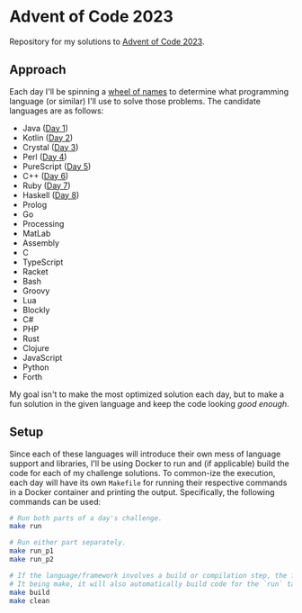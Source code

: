 # Advent of Code 2023

Repository for my solutions to [Advent of Code 2023](https://adventofcode.com/2023/).

## Approach

Each day I'll be spinning a [wheel of names](https://wheelofnames.com/) to determine what programming language (or similar) I'll use to solve those problems. The candidate languages are as follows:

- Java ([Day 1](./day01/README.md))
- Kotlin ([Day 2](./day02/README.md))
- Crystal ([Day 3](./day03/README.md))
- Perl ([Day 4](./day04/README.md))
- PureScript ([Day 5](./day05/README.md))
- C++ ([Day 6](./day06/README.md))
- Ruby ([Day 7](./day07/README.md))
- Haskell ([Day 8](./day08/README.md))
- Prolog
- Go
- Processing
- MatLab
- Assembly
- C
- TypeScript
- Racket
- Bash
- Groovy
- Lua
- Blockly
- C#
- PHP
- Rust
- Clojure
- JavaScript
- Python
- Forth

My goal isn't to make the most optimized solution each day, but to make a fun solution in the given language and keep
the code looking _good enough_.

## Setup

Since each of these languages will introduce their own mess of language support and libraries, I'll be using Docker to
run and (if applicable) build the code for each of my challenge solutions. To common-ize the execution, each day will
have its own `Makefile` for running their respective commands in a Docker container and printing the output.
Specifically, the following commands can be used:

```sh
# Run both parts of a day's challenge.
make run

# Run either part separately.
make run_p1
make run_p2

# If the language/framework involves a build or compilation step, the following will also be available.
# It being make, it will also automatically build code for the `run` targets as necessary.
make build
make clean
```
